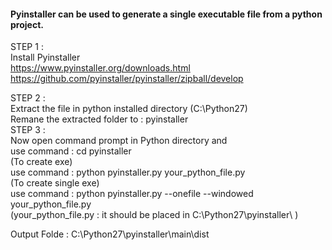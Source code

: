 #### Pyinstaller can be used to generate a single executable file from a python project.   
STEP 1 :   
Install Pyinstaller   
https://www.pyinstaller.org/downloads.html   
https://github.com/pyinstaller/pyinstaller/zipball/develop   

STEP 2 :   
Extract the file in python installed directory (C:\Python27\)   
Remane the extracted folder to : pyinstaller   
STEP 3 :   
Now open command prompt in Python directory and    
use command : cd pyinstaller   
(To create exe)   
use command : python pyinstaller.py your_python_file.py   
(To create single exe)   
use command : python pyinstaller.py --onefile --windowed your_python_file.py   
(your_python_file.py : it should be placed in C:\Python27\pyinstaller\ )   

Output Folde : C:\Python27\pyinstaller\main\dist   
